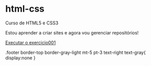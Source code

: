 # html-css
 Curso de HTML5 e CSS3

Estou aprender a criar sites e agora vou gerenciar repositórios!

<a href="https://alehbastos.github.io/html-css/Exercicios/ex001"> Executar o exercicio001 </a>
 
.footer border-top border-gray-light mt-5 pt-3 text-right text-gray{
    display:none
}